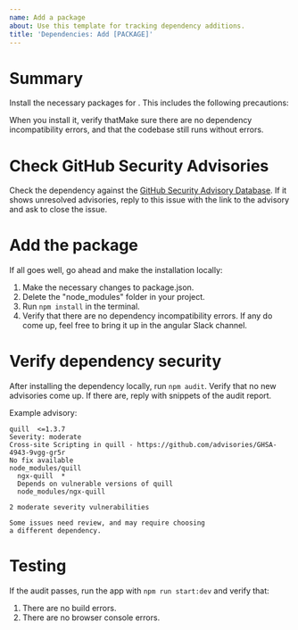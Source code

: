 ```yaml
---
name: Add a package
about: Use this template for tracking dependency additions.
title: 'Dependencies: Add [PACKAGE]'
---
```


# Summary

Install the necessary packages for <!-- DEPENDENCY NAME -->. This includes the following precautions:

When you install it, verify thatMake sure there are no dependency incompatibility errors, and that the codebase still runs without errors.

# Check GitHub Security Advisories

Check the dependency against the [GitHub Security Advisory Database](https://github.com/advisories). If it shows unresolved advisories, reply to this issue with the link to the advisory and ask to close the issue.

# Add the package

If all goes well, go ahead and make the installation locally:

1. Make the necessary changes to package.json.
2. Delete the "node_modules" folder in your project.
3. Run `npm install` in the terminal.
4. Verify that there are no dependency incompatibility errors. If any do come up, feel free to bring it up in the angular Slack channel.

# Verify dependency security

After installing the dependency locally, run `npm audit`. Verify that no new advisories come up. If there are, reply with snippets of the audit report.

Example advisory:

```
quill  <=1.3.7
Severity: moderate
Cross-site Scripting in quill - https://github.com/advisories/GHSA-4943-9vgg-gr5r
No fix available
node_modules/quill
  ngx-quill  *
  Depends on vulnerable versions of quill
  node_modules/ngx-quill

2 moderate severity vulnerabilities

Some issues need review, and may require choosing
a different dependency.
```

# Testing

If the audit passes, run the app with `npm run start:dev` and verify that:

1. There are no build errors.
2. There are no browser console errors.
